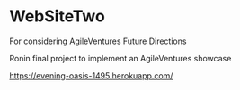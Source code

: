 # WebSiteTwo
For considering AgileVentures Future Directions

Ronin final project to implement an AgileVentures showcase

https://evening-oasis-1495.herokuapp.com/
